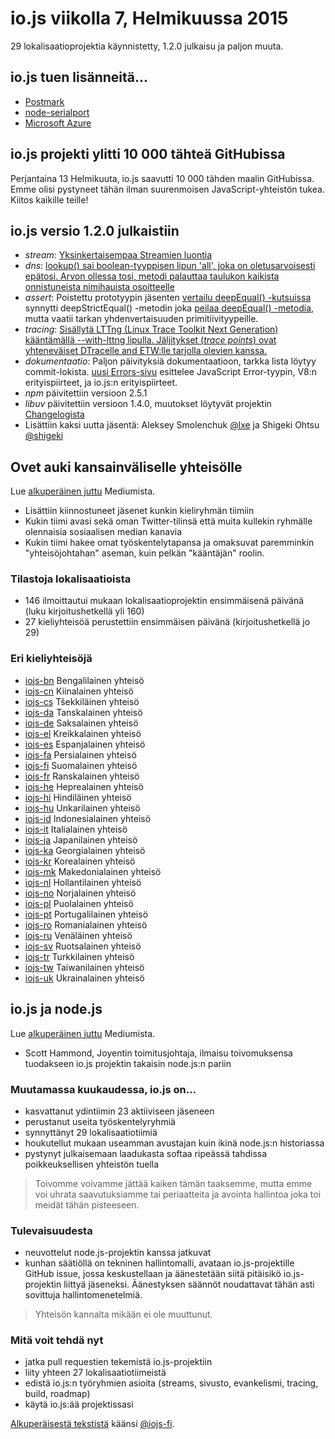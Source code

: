 # io.js viikolla 7, Helmikuussa 2015

29 lokalisaatioprojektia käynnistetty, 1.2.0 julkaisu ja paljon muuta.

## io.js tuen lisänneitä...

* [Postmark][1]
* [node-serialport][2]
* [Microsoft Azure][3]

[1]: http://blog.postmarkapp.com/post/110829734198/its-official-were-getting-cozy-with-node-js
[2]: https://github.com/voodootikigod/node-serialport/issues/439
[3]: http://azure.microsoft.com/en-us/documentation/articles/web-sites-nodejs-iojs/

## io.js projekti ylitti 10&nbsp;000 tähteä GitHubissa

Perjantaina 13 Helmikuuta, io.js saavutti 10&nbsp;000 tähden maalin GitHubissa. Emme olisi pystyneet tähän ilman suurenmoisen JavaScript-yhteistön tukea. Kiitos kaikille teille!

## io.js versio 1.2.0 julkaistiin

* *stream*: [Yksinkertaisempaa Streamien luontia][4]
* *dns*: [lookup() sai boolean-tyyppisen lipun 'all', joka on oletusarvoisesti epätosi. Arvon ollessa tosi, metodi palauttaa taulukon kaikista onnistuneista nimihauista osoitteelle][5]
* *assert*: Poistettu prototyypin jäsenten [vertailu deepEqual() -kutsuissa][6] synnytti deepStrictEqual() -metodin joka [peilaa deepEqual() -metodia][7], mutta vaatii tarkan yhdenvertaisuuden primitiivityypeille.
* *tracing*: [Sisällytä LTTng (Linux Trace Toolkit Next Generation) kääntämällä --with-lttng lipulla. Jäljitykset (_trace points_) ovat yhteneväiset DTracelle and ETW:lle tarjolla olevien kanssa.][8]
* *dokumentaatio*: Paljon päivityksiä dokumentaatioon, tarkka lista löytyy commit-lokista. [uusi Errors-sivu][9] esittelee JavaScript Error-tyypin, V8:n erityispiirteet, ja io.js:n erityispiirteet.
* *npm* päivitettiin versioon 2.5.1
* *libuv* päivitettiin versioon 1.4.0, muutokset löytyvät projektin [Changelogista][10]
* Lisättiin kaksi uutta jäsentä: Aleksey Smolenchuk [@lxe][11] ja Shigeki Ohtsu [@shigeki][12]

[4]: https://github.com/iojs/readable-stream/issues/102
[5]: https://github.com/iojs/io.js/pull/744
[6]: https://github.com/iojs/io.js/pull/636
[7]: https://github.com/iojs/io.js/pull/639
[8]: https://github.com/iojs/io.js/pull/702
[9]: https://iojs.org/api/errors.html
[10]: https://github.com/libuv/libuv/blob/v1.x/ChangeLog
[11]: https://github.com/lxe
[12]: https://github.com/shigeki

## Ovet auki kansainväliselle yhteisölle

Lue [alkuperäinen juttu][13] Mediumista.

* Lisättiin kiinnostuneet jäsenet kunkin kieliryhmän tiimiin
* Kukin tiimi avasi sekä oman Twitter-tilinsä että muita kullekin ryhmälle olennaisia sosiaalisen median kanavia
* Kukin tiimi hakee omat työskentelytapansa ja omaksuvat paremminkin "yhteisöjohtahan" aseman, kuin pelkän "kääntäjän" roolin.

[13]: https://medium.com/@mikeal/how-io-js-built-a-146-person-27-language-localization-effort-in-one-day-65e5b1c49a62

### Tilastoja lokalisaatioista

* 146 ilmoittautui mukaan lokalisaatioprojektin ensimmäisenä päivänä (luku kirjoitushetkellä yli 160)
* 27 kieliyhteisöä perustettiin ensimmäisen päivänä (kirjoitushetkellä jo 29)

### Eri kieliyhteisöjä

- [iojs-bn](https://github.com/iojs/iojs-bn) Bengalilainen yhteisö
- [iojs-cn](https://github.com/iojs/iojs-cn) Kiinalainen yhteisö
- [iojs-cs](https://github.com/iojs/iojs-cs) Tšekkiläinen yhteisö
- [iojs-da](https://github.com/iojs/iojs-da) Tanskalainen yhteisö
- [iojs-de](https://github.com/iojs/iojs-de) Saksalainen yhteisö
- [iojs-el](https://github.com/iojs/iojs-el) Kreikkalainen yhteisö
- [iojs-es](https://github.com/iojs/iojs-es) Espanjalainen yhteisö
- [iojs-fa](https://github.com/iojs/iojs-fa) Persialainen yhteisö
- [iojs-fi](https://github.com/iojs/iojs-fi) Suomalainen yhteisö
- [iojs-fr](https://github.com/iojs/iojs-fr) Ranskalainen yhteisö
- [iojs-he](https://github.com/iojs/iojs-he) Heprealainen yhteisö
- [iojs-hi](https://github.com/iojs/iojs-hi) Hindiläinen yhteisö
- [iojs-hu](https://github.com/iojs/iojs-hu) Unkarilainen yhteisö
- [iojs-id](https://github.com/iojs/iojs-id) Indonesialainen yhteisö
- [iojs-it](https://github.com/iojs/iojs-it) Italialainen yhteisö
- [iojs-ja](https://github.com/iojs/iojs-ja) Japanilainen yhteisö
- [iojs-ka](https://github.com/iojs/iojs-ka) Georgialainen yhteisö
- [iojs-kr](https://github.com/iojs/iojs-kr) Korealainen yhteisö
- [iojs-mk](https://github.com/iojs/iojs-mk) Makedonialainen yhteisö
- [iojs-nl](https://github.com/iojs/iojs-nl) Hollantilainen yhteisö
- [iojs-no](https://github.com/iojs/iojs-no) Norjalainen yhteisö
- [iojs-pl](https://github.com/iojs/iojs-pl) Puolalainen yhteisö
- [iojs-pt](https://github.com/iojs/iojs-pt) Portugalilainen yhteisö
- [iojs-ro](https://github.com/iojs/iojs-ro) Romanialainen yhteisö
- [iojs-ru](https://github.com/iojs/iojs-ru) Venäläinen yhteisö
- [iojs-sv](https://github.com/iojs/iojs-sv) Ruotsalainen yhteisö
- [iojs-tr](https://github.com/iojs/iojs-tr) Turkkilainen yhteisö
- [iojs-tw](https://github.com/iojs/iojs-tw) Taiwanilainen yhteisö
- [iojs-uk](https://github.com/iojs/iojs-uk) Ukrainalainen yhteisö

## io.js ja node.js

Lue [alkuperäinen juttu][14] Mediumista.

* Scott Hammond, Joyentin toimitusjohtaja, ilmaisu toivomuksensa tuodakseen io.js projektin takaisin node.js:n pariin

[14]: https://medium.com/@iojs/io-js-and-a-node-js-foundation-4e14699fb7be

### Muutamassa kuukaudessa, io.js on...

* kasvattanut ydintiimin 23 aktiiviseen jäseneen
* perustanut useita työskentelyryhmiä
* synnyttänyt 29 lokalisaatiotiimiä
* houkutellut mukaan useamman avustajan kuin ikinä node.js:n historiassa
* pystynyt julkaisemaan laadukasta softaa ripeässä tahdissa poikkeuksellisen yhteistön tuella

> Toivomme voivamme jättää kaiken tämän taaksemme, mutta emme voi uhrata saavutuksiamme tai periaatteita ja avointa hallintoa joka toi meidät tähän pisteeseen.

### Tulevaisuudesta

* neuvottelut node.js-projektin kanssa jatkuvat
* kunhan säätiöllä on tekninen hallintomalli, avataan io.js-projektille GitHub issue, jossa keskustellaan ja äänestetään siitä pitäisikö io.js-projektin liittyä jäseneksi. Äänestyksen säännöt noudattavat tähän asti sovittuja hallintomenetelmiä.

> Yhteisön kannalta mikään ei ole muuttunut.

### Mitä voit tehdä nyt

* jatka pull requestien tekemistä io.js-projektiin
* liity yhteen 27 lokalisaatiotiimeistä
* edistä io.js:n työryhmien asioita (streams, sivusto, evankelismi, tracing, build, roadmap)
* käytä io.js:ää projektissasi

[Alkuperäisestä tekstistä](https://medium.com/node-js-javascript/io-js-week-of-february-13th-2015-7846b94074a2) käänsi [@iojs-fi](https://github.com/iojs/iojs-fi).
